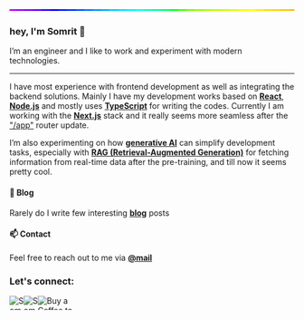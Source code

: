 <img style="width:100%;height:3px;" src="./bar.gif" />

### hey, I'm Somrit 👋

I’m an engineer and I like to work and experiment with modern technologies.

---

I have most experience with frontend development as well as integrating the backend solutions. Mainly I have my development works based on **[React](https://react.dev)**, **[Node.js](https://nodejs.org/)** and mostly uses **[TypeScript](https://www.typescriptlang.org/)** for writing the codes. Currently I am working with the **[Next.js](https://nextjs.org/)** stack and it really seems more seamless after the ["/app"](https://nextjs.org/blog/june-2023-update) router update.

I’m also experimenting on how **[generative AI](https://www.technologyreview.com/2021/07/20/what-is-generative-ai/)** can simplify development tasks, especially with **[RAG (Retrieval-Augmented Generation)](https://arxiv.org/abs/2005.11401)** for fetching information from real-time data after the pre-training, and till now it seems pretty cool.

#### 📝 Blog

Rarely do I write few interesting **[blog](https://somrit.vercel.app)** posts

#### 📫 Contact

Feel free to reach out to me via **[@mail](mailto:somritdasgupta@outlook.com)**

<h3 align="left">Let's connect:</h3>
<p align="left">
  <a href="https://instagram.com/somritdasgupta" target="blank">
    <img align="left" src="https://raw.githubusercontent.com/rahuldkjain/github-profile-readme-generator/master/src/images/icons/Social/instagram.svg" alt="Somrit's Instagram" height="25" width="25" />
  </a>
  <a href="https://linkedin.com/in/somritdasgupta" target="blank">
    <img align="left" src="https://raw.githubusercontent.com/rahuldkjain/github-profile-readme-generator/master/src/images/icons/Social/linked-in-alt.svg" alt="Somrit's LinkedIn" height="25" width="25" />
  </a>
  <a href="https://www.buymeacoffee.com/yourusername" target="blank">
    <img align="left" src="https://cdn.buymeacoffee.com/buttons/v2/default-yellow.png" alt="Buy a Coffee to Somrit" height="25" width="90" />
  </a>
</p>
